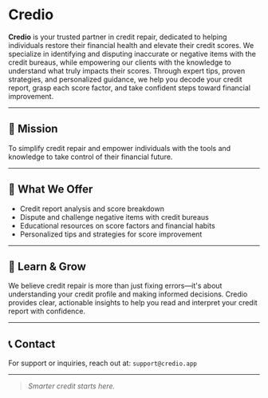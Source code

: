 # Credio

**Credio** is your trusted partner in credit repair, dedicated to helping individuals restore their financial health and elevate their credit scores. We specialize in identifying and disputing inaccurate or negative items with the credit bureaus, while empowering our clients with the knowledge to understand what truly impacts their scores. Through expert tips, proven strategies, and personalized guidance, we help you decode your credit report, grasp each score factor, and take confident steps toward financial improvement.

---

## 🚀 Mission

To simplify credit repair and empower individuals with the tools and knowledge to take control of their financial future.

---

## 📘 What We Offer

- Credit report analysis and score breakdown
- Dispute and challenge negative items with credit bureaus
- Educational resources on score factors and financial habits
- Personalized tips and strategies for score improvement

---

## 🧠 Learn & Grow

We believe credit repair is more than just fixing errors—it's about understanding your credit profile and making informed decisions. Credio provides clear, actionable insights to help you read and interpret your credit report with confidence.

---

## 📞 Contact

For support or inquiries, reach out at: `support@credio.app`

---

> _Smarter credit starts here._
